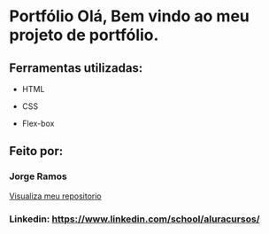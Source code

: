 
# Portfólio Olá, Bem vindo ao meu projeto de portfólio.

## Ferramentas utilizadas:

* HTML

* CSS

* Flex-box

## Feito por:

### Jorge Ramos

<a href="https://jorgel1.github.io/portfolio_alura/">Visualiza meu repositorio</a>

### Linkedin: https://www.linkedin.com/school/aluracursos/
